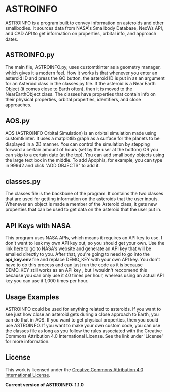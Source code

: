 # ASTROINFO

<p>
ASTROINFO is a program built to convey information 
on asteroids and other smallbodies. It sources data from 
NASA's Smallbody Database, NeoWs API, and CAD API to get
information on properties, orbital info, and approach dates.
</p>
<h2>
ASTROINFO.py
</h2>
<p>
The main file, ASTROINFO.py, uses customtkinter as a geometry manager, 
which gives it a modern feel. How it works is that whenever you enter an
asteroid ID and press the GO button, the asteroid ID is put in as an argument
for an Asteroid class in the classes.py file. If the asteroid is a Near Earth Object
(it comes close to Earth often), then it is moved to the NearEarthObject class.
The classes have properties that contain info on their physical properties,
orbital properties, identifiers, and close approaches.
</p>

<h2>
AOS.py
</h2>
<p>
AOS (ASTROINFO Orbital Simulation) is an orbital simulation made using customtkinter.
It uses a matplotlib graph as a surface for the planets to be displayed in a 2D manner.
You can control the simulation by stepping forward a certain amount of hours (set by the user
at the bottom) OR you can skip to a certain date (at the top). You can add small body objects
using the large text box in the middle. To add Apophis, for example, you can type in 99942 and
click "ADD OBJECTS" to add it.
</p>
<h2>
classes.py
</h2>
<p>
The classes file is the backbone of the program. It contains the two classes that are used for 
getting information on the asteroids that the user inputs. Whenever an object is made a member
of the Asteroid class, it gets new properties that can be used to get data on the asteroid that
the user put in.
</p>
<h2>
API Keys with NASA
</h2>
This program uses NASA APIs, which means it requires an API key to use. I don't want to leak my
own API key out, so you should get your own. Use the link <a href="https://api.nasa.gov/">here</a>
to go to NASA's website and generate an API key that will be emailed directly to you. After that,
you're going to need to go into the <b>api_key.env</b> file and replace DEMO_KEY with your own API key. 
You don't have to do this process and can just run the code as it is because DEMO_KEY still works as an API key
, but I wouldn't reccomend this because you can only use it 40 times per hour, whereas using an actual
API key you can use it 1,000 times per hour.

## Usage Examples
ASTROINFO could be used for anything related to asteroids. If you want to see just how close an asteroid gets
during a close approach to Earth, you can do that in AOS. If you want to get physical properties, then you could
use ASTROINFO. If you want to make your own custom code, you can use the classes file as long as you follow the rules
associated with the Creative Commons Attribution 4.0 International License. See the link under 'License' for more information.

##  License
This work is licensed under the [Creative Commons Attribution 4.0 International License](https://creativecommons.org/licenses/by/4.0/).

<p>
<b>Current version of ASTROINFO: 1.1.0</b>
</p>
